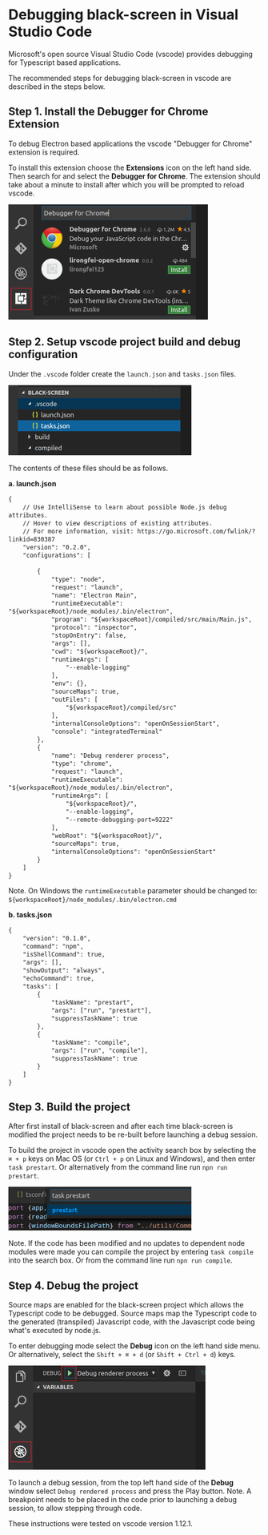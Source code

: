 # Debugging black-screen in Visual Studio Code

Microsoft's open source Visual Studio Code (vscode) provides debugging for Typescript based applications.

The recommended steps for debugging black-screen in vscode are described in the steps below.

## Step 1. Install the Debugger for Chrome Extension

To debug Electron based applications the vscode "Debugger for Chrome" extension is required.

To install this extension choose the <b>Extensions</b> icon on the left hand side. Then search for and select the <b>Debugger for Chrome</b>. The extension should take about a minute to install after which you will be prompted to reload vscode.

![chrome debugger](images/install_chrome_debug_ext.png "chrome debugger")

## Step 2. Setup vscode project build and debug configuration

Under the `.vscode` folder create the `launch.json` and `tasks.json` files.

![.vscode folder](images/dot-vscode-folder.png ".vscode folder")

The contents of these files should be as follows.

<b>a. launch.json</b>
```
{
    // Use IntelliSense to learn about possible Node.js debug attributes.
    // Hover to view descriptions of existing attributes.
    // For more information, visit: https://go.microsoft.com/fwlink/?linkid=830387
    "version": "0.2.0",
    "configurations": [

        {
            "type": "node",
            "request": "launch",
            "name": "Electron Main",
            "runtimeExecutable": "${workspaceRoot}/node_modules/.bin/electron",
            "program": "${workspaceRoot}/compiled/src/main/Main.js",
            "protocol": "inspector",
            "stopOnEntry": false,
            "args": [],
            "cwd": "${workspaceRoot}/",
            "runtimeArgs": [
                "--enable-logging"
            ],
            "env": {},
            "sourceMaps": true,
            "outFiles": [
                "${workspaceRoot}/compiled/src"
            ],
            "internalConsoleOptions": "openOnSessionStart",
            "console": "integratedTerminal"
        },
        {
            "name": "Debug renderer process",
            "type": "chrome",
            "request": "launch",
            "runtimeExecutable": "${workspaceRoot}/node_modules/.bin/electron",
            "runtimeArgs": [
                "${workspaceRoot}/",
                "--enable-logging",
                "--remote-debugging-port=9222"
            ],
            "webRoot": "${workspaceRoot}/",
            "sourceMaps": true,
            "internalConsoleOptions": "openOnSessionStart"
        }
    ]
}
```
Note. On Windows the `runtimeExecutable` parameter should be changed to:
`${workspaceRoot}/node_modules/.bin/electron.cmd`

<b>b. tasks.json</b>
```
{
    "version": "0.1.0",
    "command": "npm",
    "isShellCommand": true,
    "args": [],
    "showOutput": "always",
    "echoCommand": true,
    "tasks": [
        {
            "taskName": "prestart",
            "args": ["run", "prestart"],
            "suppressTaskName": true
        },
        {
            "taskName": "compile",
            "args": ["run", "compile"],
            "suppressTaskName": true
        }
    ]
}
```

## Step 3. Build the project

After first install of black-screen and after each time black-screen is modified the project needs to be re-built before launching a debug session.

To build the project in vscode open the activity search box by selecting the `⌘ + p` keys on Mac OS (or `Ctrl + p` on Linux and Windows), and then enter `task prestart`. Or alternatively from the command line run `npn run prestart`.

![prestart task launch](images/launch_task_prestart.png "prestart task launch")

Note. If the code has been modified and no updates to dependent node modules were made you can compile the project by entering `task compile` into the search box. Or from the command line run `npn run compile`.

## Step 4. Debug the project

Source maps are enabled for the black-screen project which allows the Typescript code to be debugged. Source maps map the Typescript code to the generated (transpiled) Javascript code, with the Javascript code being what's executed by node.js.

To enter debugging mode select the <b>Debug</b> icon on the left hand side menu. Or alternatively, select the `Shift + ⌘ + d` (or `Shift + Ctrl + d`) keys.

![debug process](images/debug_renderer_process.png "debug process")

To launch a debug session, from the top left hand side of the <b>Debug</b> window select `Debug rendered process` and press the Play button.
Note. A breakpoint needs to be placed in the code prior to launching a debug session, to allow stepping through code.

These instructions were tested on vscode version 1.12.1.
